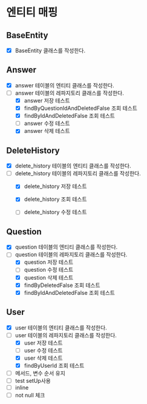 # 엔티티 매핑

## BaseEntity
- [x] BaseEntity 클래스를 작성한다.

## Answer
- [X] answer 테이블의 엔티티 클래스를 작성한다.
- [ ] answer 테이블의 레파지토리 클래스를 작성한다.
    - [x] answer 저장 테스트
    - [x] findByQuestionIdAndDeletedFalse 조회 테스트
    - [x] findByIdAndDeletedFalse 조회 테스트
    - [ ] answer 수정 테스트
    - [x] answer 삭제 테스트

## DeleteHistory
- [x] delete_history 테이블의 엔티티 클래스를 작성한다.
- [ ] delete_history 테이블의 레파지토리 클래스를 작성한다.
    - [x] delete_history 저장 테스트
    - [x] delete_history 조회 테스트
    - [ ] delete_history 수정 테스트


## Question
- [x] question 테이블의 엔티티 클래스를 작성한다.
- [ ] question 테이블의 레파지토리 클래스를 작성한다.
    - [x] question 저장 테스트
    - [ ] question 수정 테스트
    - [x] question 삭제 테스트
    - [x] findByDeletedFalse 조회 테스트
    - [x] findByIdAndDeletedFalse 조회 테스트

## User
- [x] user 테이블의 엔티티 클래스를 작성한다.
- [ ] user 테이블의 레파지토리 클래스를 작성한다.
    - [x] user 저장 테스트
    - [ ] user 수정 테스트
    - [x] user 삭제 테스트
    - [x] findByUserId 조회 테스트

- [ ] 메서드, 변수 순서 유지
- [ ] test setUp사용
- [ ] inline
- [ ] not null 체크
